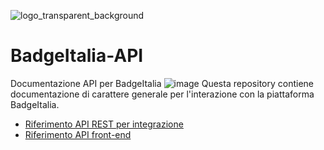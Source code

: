 ![logo_transparent_background](https://user-images.githubusercontent.com/15046219/167154439-3b060e56-6427-42c0-9455-10af3386e766.png)

# BadgeItalia-API
Documentazione API per BadgeItalia
![image](https://user-images.githubusercontent.com/15046219/166956897-414a086a-e6b6-4c28-a7e6-8ea179fea696.png)
Questa repository contiene documentazione di carattere generale per l'interazione con la piattaforma BadgeItalia.

- [Riferimento API REST per integrazione](REST_API.md)
- [Riferimento API front-end](API-Visualizzazione.md)

